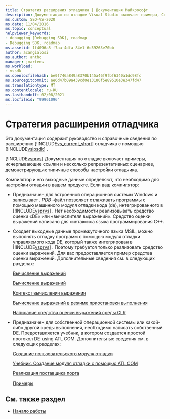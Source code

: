 ```yaml
---
title: Стратегия расширения отладчика | Документация Майкрософт
description: Документация по отладке Visual Studio включает примеры, Справочник и несколько сценариев, демонстрирующих типичные способы настройки отладчика.
ms.custom: SEO-VS-2020
ms.date: 11/04/2016
ms.topic: conceptual
helpviewer_keywords:
- debugging [Debugging SDK], roadmap
- Debugging SDK, roadmap
ms.assetid: 1f4096a8-f7aa-4dfa-84e1-6d59263e70bb
author: acangialosi
ms.author: anthc
manager: jmartens
ms.workload:
- vssdk
ms.openlocfilehash: be0f746a849a8370b145a46f9fbf6340a1dc98fc
ms.sourcegitcommit: ae6d47b09a439cd0e13180f5e89510e3e347fd47
ms.translationtype: MT
ms.contentlocale: ru-RU
ms.lasthandoff: 02/08/2021
ms.locfileid: "99961096"
---
```

# <a name="roadmap-for-extending-the-debugger"></a>Стратегия расширения отладчика
Эта документация содержит руководство и справочные сведения по расширению [!INCLUDE[vs_current_short](../../code-quality/includes/vs_current_short_md.md)] отладчика с помощью [!INCLUDE[vsipsdk](../../extensibility/includes/vsipsdk_md.md)] .

 [!INCLUDE[vsprvs](../../code-quality/includes/vsprvs_md.md)] Документация по отладке включает примеры, исчерпывающие ссылки и несколько репрезентативных сценариев, демонстрирующих типичные способы настройки отладчика.

 Компилятор и его выходные данные определяют, что необходимо для настройки отладки в вашем продукте. Если ваш компилятор:

- Предназначен для встроенной операционной системы Windows и записывает *. PDB* -файл позволяет отлаживать программы с помощью машинного модуля отладки кода (de), интегрированного в [!INCLUDE[vsprvs](../../code-quality/includes/vsprvs_md.md)] . Нет необходимости реализовывать средство оценки «DE» или «вычислителя выражений». Средство оценки выражений написано для синтаксиса языка программирования C++.

- Создает выходные данные промежуточного языка MSIL, можно выполнять отладку программ с помощью модуля отладки управляемого кода DE, который также интегрирован в [!INCLUDE[vsprvs](../../code-quality/includes/vsprvs_md.md)] . Поэтому требуется только реализовать средство оценки выражений. Для вас предоставляется пример средства оценки выражений. Дополнительные сведения см. в следующих разделах:

   [Вычисление выражений](../../extensibility/debugger/expression-evaluation-visual-studio-debugging-sdk.md)

   [Вычисление выражений](../../extensibility/debugger/evaluating-expressions.md)

   [Контекст вычисления выражения](../../extensibility/debugger/expression-evaluation-context.md)

   [Вычисление выражений в режиме приостановки выполнения](../../extensibility/debugger/expression-evaluation-in-break-mode.md)

   [Написание средства оценки выражений среды CLR](../../extensibility/debugger/writing-a-common-language-runtime-expression-evaluator.md)

- Предназначен для собственной операционной системы или какой-либо другой среды выполнения, необходимо написать собственный DE. Предоставляется учебник, в котором создается простой протокол DE-using ATL COM. Дополнительные сведения см. в следующих разделах:

   [Создание пользовательского модуля отладки](../../extensibility/debugger/creating-a-custom-debug-engine.md)

   [Учебник. Создание модуля отладки с помощью ATL COM](/previous-versions/bb147024(v=vs.90))

   [Реализация поставщика порта](../../extensibility/debugger/implementing-a-port-supplier.md)

   [Примеры](../../extensibility/debugger/visual-studio-debugging-samples.md)

## <a name="see-also"></a>См. также раздел
- [Начало работы](../../extensibility/debugger/getting-started-with-debugger-extensibility.md)